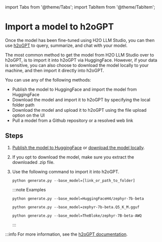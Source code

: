 import Tabs from '@theme/Tabs';
import TabItem from '@theme/TabItem';

# Import a model to h2oGPT

Once the model has been fine-tuned using H2O LLM Studio, you can then use [h2oGPT](https://github.com/h2oai/h2ogpt/blob/main/README.md) to query, summarize, and chat with your model. 

The most common method to get the model from H2O LLM Studio over to h2oGPT, is to import it into h2oGPT via HuggingFace. However, if your data is sensitive, you can also choose to download the model locally to your machine, and then import it directly into h2oGPT. 

You can use any of the following methods: 

- Publish the model to HuggingFace and import the model from HuggingFace
- Download the model and import it to h2oGPT by specifying the local folder path
- Download the model and upload it to h2oGPT using the file upload option on the UI
- Pull a model from a Github repository or a resolved web link

## Steps

1. [Publish the model to HuggingFace](export-trained-model.md) or [download the model locally](export-trained-model.md#download-a-model). 

2. If you opt to download the model, make sure you extract the downloaded .zip file. 

3. Use the following command to import it into h2oGPT.
    ```
    python generate.py --base_model=[link_or_path_to_folder]
    ```

    :::note Examples
    <Tabs className="unique-tabs">
    <TabItem value="Example1" label="From HuggingFace">
    <pre><code>python generate.py --base_model=HuggingFaceH4/zephyr-7b-beta</code></pre>
    </TabItem>
    <TabItem value="Example2" label="From a Local File">
    <pre><code>python generate.py --base_model=zephyr-7b-beta.Q5_K_M.gguf</code></pre>
    </TabItem>
    <TabItem value="Example3" label="From a Repository">
    <pre><code>python generate.py --base_model=TheBloke/zephyr-7B-beta-AWQ</code></pre>
    </TabItem>
    </Tabs>
    :::

:::info
For more information, see the [h2oGPT documentation](https://github.com/h2oai/h2ogpt/blob/main/docs/FAQ.md#adding-models). 